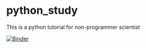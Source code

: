 # python_study

This is a python tutorial for non-programmer scientist


[![Binder](https://mybinder.org/badge_logo.svg)](https://mybinder.org/v2/gh/eravza/python_study/master)
